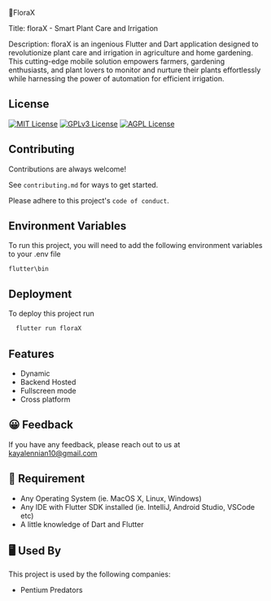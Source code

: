 
🌱FloraX

Title: floraX - Smart Plant Care and Irrigation

Description:
floraX is an ingenious Flutter and Dart application designed to revolutionize plant care and irrigation in agriculture and home gardening. This cutting-edge mobile solution empowers farmers, gardening enthusiasts, and plant lovers to monitor and nurture their plants effortlessly while harnessing the power of automation for efficient irrigation.


## License

[![MIT License](https://img.shields.io/badge/License-MIT-green.svg)](https://choosealicense.com/licenses/mit/)
[![GPLv3 License](https://img.shields.io/badge/License-GPL%20v3-yellow.svg)](https://opensource.org/licenses/)
[![AGPL License](https://img.shields.io/badge/license-AGPL-blue.svg)](http://www.gnu.org/licenses/agpl-3.0)


## Contributing

Contributions are always welcome!

See `contributing.md` for ways to get started.

Please adhere to this project's `code of conduct`.


## Environment Variables

To run this project, you will need to add the following environment variables to your .env file

`flutter\bin`


## Deployment

To deploy this project run

```bash
  flutter run floraX
```


## Features

- Dynamic
- Backend Hosted
- Fullscreen mode
- Cross platform


## 😀 Feedback

If you have any feedback, please reach out to us at kayalennian10@gmail.com


## 🚀 Requirement
* Any Operating System (ie. MacOS X, Linux, Windows)
* Any IDE with Flutter SDK installed (ie. IntelliJ, Android Studio, VSCode etc)
* A little knowledge of Dart and Flutter


## 🖥️ Used By

This project is used by the following companies:

- Pentium Predators


